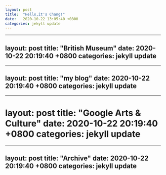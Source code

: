 ```yaml
---
layout: post
title:  "Hello,it's Chang!"
date:   2020-10-22 13:05:40 +0800
categories: jekyll update
---
```

---
layout: post
title:  "British Museum"
date:   2020-10-22 20:19:40 +0800
categories: jekyll update
---
---
layout: post
title:  "my blog"
date:   2020-10-22 20:19:40 +0800
categories: jekyll update
---
---
layout: post
title:  "Google Arts & Culture"
date:   2020-10-22 20:19:40 +0800
categories: jekyll update
===
---
layout: post
title:  "Archive"
date:   2020-10-22 20:19:40 +0800
categories: jekyll update
---

